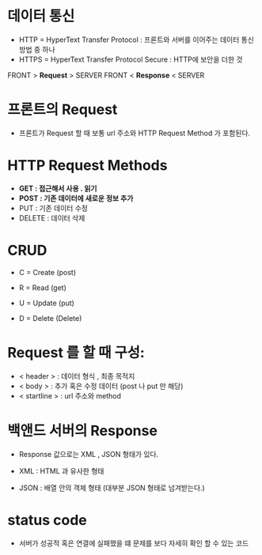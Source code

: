 # 데이터 통신


- HTTP = HyperText Transfer Protocol : 프론트와 서버를 이어주는 데이터 통신 방법 중 하나
- HTTPS = HyperText Transfer Protocol Secure : HTTP에 보안을 더한 것


FRONT > <strong>Request</strong> > SERVER
FRONT < <strong>Response</strong> < SERVER


# 프론트의 Request


- 프론트가 Request 할 때 보통 url 주소와 HTTP Request Method 가 포함된다.


# HTTP Request Methods
- <strong>GET : 접근해서 사용 . 읽기</strong>
- <strong>POST : 기존 데이터에 새로운 정보 추가</strong>
- PUT : 기존 데이터 수정
- DELETE  : 데이터 삭제 


# CRUD 

- C = Create (post)

- R = Read (get)

- U = Update (put)

- D = Delete (Delete)


# Request 를 할 때 구성:

- < header >  : 데이터 형식 , 최종 목적지 
- < body > : 추가 혹은 수정 데이터 (post 나 put 만 해당) 
- < startline > : url 주소와 method


# 백앤드 서버의 Response


- Response 값으로는 XML , JSON 형태가 있다.

- XML : HTML 과 유사한 형태
- JSON : 배열 안의 객체 형태 (대부분 JSON 형태로 넘겨받는다.)


# status code 

- 서버가 성공적 혹은 연결에 실패했을 떄 문제를 보다 자세히 확인 할 수 있는 코드


